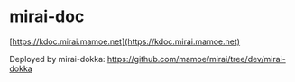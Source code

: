# mirai-doc

[https://kdoc.mirai.mamoe.net](https://kdoc.mirai.mamoe.net)

Deployed by mirai-dokka: https://github.com/mamoe/mirai/tree/dev/mirai-dokka
